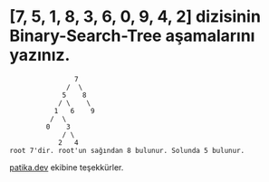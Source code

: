 # [7, 5, 1, 8, 3, 6, 0, 9, 4, 2] dizisinin Binary-Search-Tree aşamalarını yazınız.

```
                7
              /  \
             5    8
            / \    \
           1   6    9
          /  \
         0    3
             / \
            2   4
root 7'dir. root'un sağından 8 bulunur. Solunda 5 bulunur.
```

[patika.dev](https://app.patika.dev) ekibine teşekkürler.
